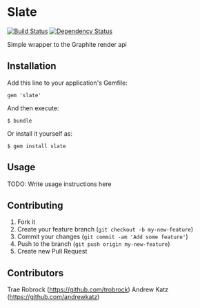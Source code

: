 # Slate
[![Build Status](https://secure.travis-ci.org/trobrock/slate.png)](http://travis-ci.org/trobrock/slate)
[![Dependency Status](https://gemnasium.com/trobrock/slate.png)](https://gemnasium.com/trobrock/slate)

Simple wrapper to the Graphite render api

## Installation

Add this line to your application's Gemfile:

    gem 'slate'

And then execute:

    $ bundle

Or install it yourself as:

    $ gem install slate

## Usage

TODO: Write usage instructions here

## Contributing

1. Fork it
2. Create your feature branch (`git checkout -b my-new-feature`)
3. Commit your changes (`git commit -am 'Add some feature'`)
4. Push to the branch (`git push origin my-new-feature`)
5. Create new Pull Request

## Contributors

Trae Robrock (https://github.com/trobrock)
Andrew Katz (https://github.com/andrewkatz)
